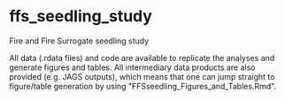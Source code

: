 # ffs_seedling_study
 Fire and Fire Surrogate seedling study

All data (.rdata files) and code are available to replicate the analyses and generate figures and tables. All intermediary data products are also provided (e.g. JAGS outputs), which means that one can jump straight to figure/table generation by using "FFSseedling_Figures_and_Tables.Rmd". 